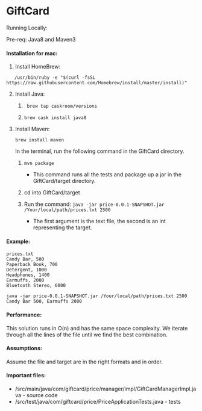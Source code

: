 # GiftCard
Running Locally:

Pre-req: Java8 and Maven3

#### Installation for mac:

1. Install HomeBrew:

```
   /usr/bin/ruby -e "$(curl -fsSL https://raw.githubusercontent.com/Homebrew/install/master/install)"
```

2. Install Java:

    1. ``` brew tap caskroom/versions```
  
    2. ```brew cask install java8```
  
3.  Install Maven: 

    ```brew install maven```

    In the terminal, run the following command in the GiftCard directory.

    1. ```mvn package```

       * This command runs all the tests and package up a jar in the GiftCard/target directory.

    2. cd into GiftCard/target 

    3. Run the command:  ``` java -jar price-0.0.1-SNAPSHOT.jar /Your/local/path/prices.txt 2500 ```

        * The first argument is the text file, the second is an int representing the target.
  
#### Example:

```
prices.txt
Candy Bar, 500
Paperback Book, 700
Detergent, 1000
Headphones, 1400
Earmuffs, 2000
Bluetooth Stereo, 6000

java -jar price-0.0.1-SNAPSHOT.jar /Your/local/path/prices.txt 2500
Candy Bar 500, Earmuffs 2000

```

#### Performance:

This solution runs in O(n) and has the same space complexity.  We iterate through all the lines of the file until
we find the best combination.

#### Assumptions:

Assume the file and target are in the right formats and in order.

#### Important files:

* /src/main/java/com/giftcard/price/manager/impl/GiftCardManagerImpl.java - source code
* /src/test/java/com/giftcard/price/PriceApplicationTests.java - tests
 
